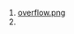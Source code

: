 1. [overflow.png](https://github.com/BangYunseo/TIL/blob/main/C/ch1_%EB%B3%80%EC%88%98%EC%99%80%20%EC%9E%90%EB%A3%8C%ED%98%95.md)
2. 
